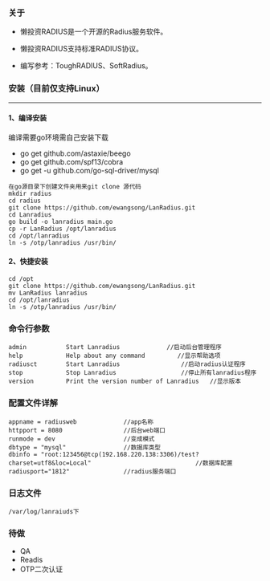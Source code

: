 ### 关于
- 懒投资RADIUS是一个开源的Radius服务软件。

- 懒投资RADIUS支持标准RADIUS协议。

- 编写参考：ToughRADIUS、SoftRadius。

### 安装（目前仅支持Linux）

---
#### 1、编译安装
 编译需要go环境需自己安装下载

- go get github.com/astaxie/beego
- go get github.com/spf13/cobra
- go get -u github.com/go-sql-driver/mysql   

```
在go源目录下创建文件夹用来git clone 源代码
mkdir radius
cd radius
git clone https://github.com/ewangsong/LanRadius.git
cd Lanradius
go build -o lanradius main.go
cp -r LanRadius /opt/lanradius
cd /opt/lanradius
ln -s /otp/lanradius /usr/bin/
```
#### 2、快捷安装

```
cd /opt
git clone https://github.com/ewangsong/LanRadius.git
mv LanRadius lanradius
cd /opt/lanradius
ln -s /otp/lanradius /usr/bin/
```

###  命令行参数

```
admin			Start Lanradius             //启动后台管理程序
help        	Help about any command         //显示帮助选项
radiusct    	Start Lanradius                 //启动radius认证程序
stop        	Stop Lanradius                  //停止所有lanradius程序
version     	Print the version number of Lanradius   //显示版本
``` 

### 配置文件详解

```
appname = radiusweb             //app名称   
httpport = 8080                 //后台web端口
runmode = dev                   //变成模式
dbtype = "mysql"                //数据库类型
dbinfo = "root:123456@tcp(192.168.220.138:3306)/test?charset=utf8&loc=Local"                             //数据库配置
radiusport="1812"               //radius服务端口
```
### 日志文件

```
/var/log/lanraiuds下
```
### 待做
- QA
- Readis
- OTP二次认证
